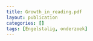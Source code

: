 ```yaml
---
title: Growth_in_reading.pdf
layout: publication
categories: []
tags: [Engelstalig, onderzoek]
---
```

